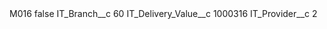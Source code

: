 <?xml version="1.0" encoding="UTF-8"?>
<CustomMetadata xmlns="http://soap.sforce.com/2006/04/metadata" xmlns:xsi="http://www.w3.org/2001/XMLSchema-instance" xmlns:xsd="http://www.w3.org/2001/XMLSchema">
    <label>M016</label>
    <protected>false</protected>
    <values>
        <field>IT_Branch__c</field>
        <value xsi:type="xsd:string">60</value>
    </values>
    <values>
        <field>IT_Delivery_Value__c</field>
        <value xsi:type="xsd:string">1000316</value>
    </values>
    <values>
        <field>IT_Provider__c</field>
        <value xsi:type="xsd:string">2</value>
    </values>
</CustomMetadata>
